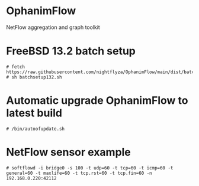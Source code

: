 # OphanimFlow
NetFlow aggregation and graph toolkit

# FreeBSD 13.2 batch setup

```
# fetch https://raw.githubusercontent.com/nightflyza/OphanimFlow/main/dist/batchsetup132.sh
# sh batchsetup132.sh
```

# Automatic upgrade OphanimFlow to latest build

```
# /bin/autoofupdate.sh
```


# NetFlow sensor example

```
# softflowd -i bridge0 -s 100 -t udp=60 -t tcp=60 -t icmp=60 -t general=60 -t maxlife=60 -t tcp.rst=60 -t tcp.fin=60 -n 192.168.0.220:42112
```